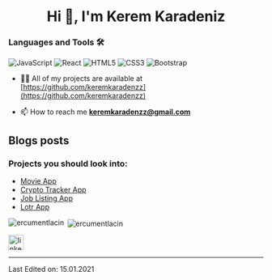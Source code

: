 <h1 align="center">Hi 👋, I'm Kerem Karadeniz</h1>



<h3>Languages and Tools 🛠 </h3>

![JavaScript](https://img.shields.io/badge/-JavaScript-%23F7DF1C?style=flat-square&logo=javascript&logoColor=000000&labelColor=%23F7DF1C&color=%23FFCE5A)
![React](https://img.shields.io/badge/-React-61DAFB?style=flat-square&logo=react&logoColor=ffffff)
![HTML5](https://img.shields.io/badge/-HTML5-%23E44D27?style=flat-square&logo=html5&logoColor=ffffff)
![CSS3](https://img.shields.io/badge/-CSS3-%231572B6?style=flat-square&logo=css3)
![Bootstrap](https://img.shields.io/badge/-Bootstrap-563D7C?style=flat-square&logo=Bootstrap)



- 👨‍💻 All of my projects are available at [https://github.com/keremkaradenzz](https://github.com/keremkaradenzz)

- 📫 How to reach me **keremkaradenzz@gmail.com**

## Blogs posts


### Projects you should look into:
- [Movie App](https://github.com/keremkaradenzz/movieapp)
- [Crypto Tracker App](https://github.com/keremkaradenzz/crypto-tracker)
- [Job Listing App ](https://github.com/keremkaradenzz/Job-Listing)
- [Lotr App ](https://github.com/keremkaradenzz/lotr-app)


<img align="left" src="https://github-readme-stats.vercel.app/api/top-langs/?username=keremkaradenzz&layout=compact&hide=html" alt="ercumentlacin" /></p>

<p>&nbsp;<img align="center" src="https://github-readme-stats.vercel.app/api?username=keremkaradenzz&show_icons=true" alt="ercumentlacin" /></p>

<p align="center">

<a href="https://www.linkedin.com/in/keremkaradenzz/" target="blank"><img align="center" src="https://cdn.jsdelivr.net/npm/simple-icons@3.0.1/icons/linkedin.svg" alt="linkedin-profile" height="30" width="30" /></a>
</p>

----


Last Edited on: 15.01.2021
